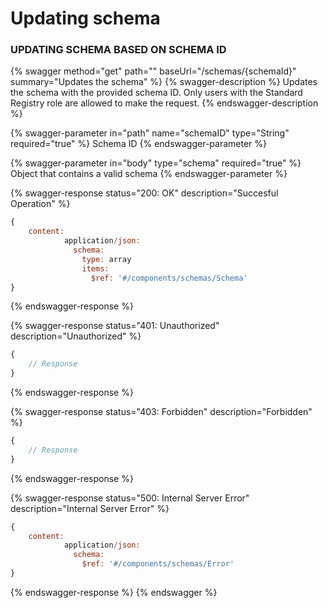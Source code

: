 # Updating schema

### UPDATING SCHEMA BASED ON SCHEMA ID

{% swagger method="get" path="" baseUrl="/schemas/{schemaId}" summary="Updates the schema" %}
{% swagger-description %}
Updates the schema with the provided schema ID. Only users with the Standard Registry role are allowed to make the request.
{% endswagger-description %}

{% swagger-parameter in="path" name="schemaID" type="String" required="true" %}
Schema ID
{% endswagger-parameter %}

{% swagger-parameter in="body" type="schema" required="true" %}
Object that contains a valid schema
{% endswagger-parameter %}

{% swagger-response status="200: OK" description="Succesful Operation" %}
```javascript
{
    content:
            application/json:
              schema:
                type: array
                items:
                  $ref: '#/components/schemas/Schema'
}
```
{% endswagger-response %}

{% swagger-response status="401: Unauthorized" description="Unauthorized" %}
```javascript
{
    // Response
}
```
{% endswagger-response %}

{% swagger-response status="403: Forbidden" description="Forbidden" %}
```javascript
{
    // Response
}
```
{% endswagger-response %}

{% swagger-response status="500: Internal Server Error" description="Internal Server Error" %}
```javascript
{
    content:
            application/json:
              schema:
                $ref: '#/components/schemas/Error'
}
```
{% endswagger-response %}
{% endswagger %}
